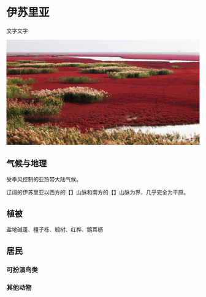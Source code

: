 # 伊苏里亚

文字文字‌

![](../../.gitbook/assets/red-beach-panjin-china02.jpg)

## 气候与地理 <a id="qi-hou"></a>

受季风控制的亚热带大陆气候。

‌辽阔的伊苏里亚以西方的【】山脉和南方的【】山脉为界，几乎完全为平原。

## 植被 <a id="zhi-bei"></a>

盐地碱蓬、橿子栎、椴树、红桦、鹅耳枥

## 居民 <a id="ju-min"></a>

### 可扮演鸟类 <a id="ke-ban-yan-niao-lei"></a>

### 其他动物

